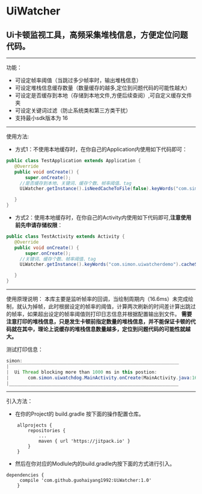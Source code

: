 # UiWatcher
## Ui卡顿监视工具，高频采集堆栈信息，方便定位问题代码。

---
功能：

 - 可设定帧率阈值（当跳过多少帧率时，输出堆栈信息）
 - 可设定堆栈信息缓存数量（数量缓存的越多,定位到问题代码的可能性越大）
 - 可设定是否缓存到本地（存储到本地文件,方便后续查阅）,可自定义缓存文件夹
 - 可设定关键词过滤（防止系统类和第三方类干扰）
 - 支持最小sdk版本为 16
 

---
使用方法:

 - 方式1：不使用本地缓存时，在你自己的Application内使用如下代码即可：

 ```java
 public class TestApplication extends Application {
    @Override
    public void onCreate() {
        super.onCreate();
      //是否缓存到本地、关键词、缓存个数、帧率阈值、tag
      UiWatcher.getInstance().isNeedCacheToFile(false).keyWords("com.simon.uiwatcherdemo").cacheSize(10).minSkipFrameCount(1).tag("simon").startWatch();

    }
}
 ```

 - 方式2：使用本地缓存时，在你自己的Activity内使用如下代码即可,**注意使用前先申请存储权限**：

 ```java
 public class TestActivity extends Activity {
    @Override
    public void onCreate() {
        super.onCreate();
      //关键词、缓存个数、帧率阈值、tag
      UiWatcher.getInstance().keyWords("com.simon.uiwatcherdemo").cacheSize(10).minSkipFrameCount(1).tag("simon").startWatch();

    }
}
 ```
 
---
使用原理说明：
本库主要是监听帧率的回调，当绘制周期内（16.6ms）未完成绘制，就认为掉帧，此时根据设定的帧率的阈值，计算两次刷新的时间差计算出跳过的帧率，如果超出设定的帧率阈值则打印日志信息并根据配置输出到文件。
**需要注意打印的堆栈信息，只是发生卡顿前指定数量的堆栈信息，并不能保证卡顿的代码就在其中，理论上说缓存的堆栈信息数量越多，定位到问题代码的可能性就越大。**



测试打印信息：

```java
simon:
|￣￣￣￣￣￣￣￣￣￣￣￣￣￣￣￣￣￣￣￣￣￣￣￣￣￣￣￣￣￣￣￣￣￣￣￣￣￣
|  Ui Thread blocking more than 1000 ms in this postion: 
|       com.simon.uiwatchdog.MainActivity.onCreate(MainActivity.java:16)  
|_______________________________________________________________
```





---

引入方法：

 - 在你的Project的 build.gradle 按下面的操作配置仓库。
```
	allprojects {
		repositories {
			...
			maven { url 'https://jitpack.io' }
		}
	}
```

 - 然后在你对应的Modlule内的build.gradle内按下面的方式进行引入。

	

```
dependencies {
     compile 'com.github.guohaiyang1992:UiWatcher:1.0'
	}
```
